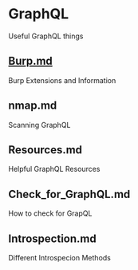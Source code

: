 # GraphQL
Useful GraphQL things
## [Burp.md](https://daringfireball.net/projects/markdown/)
Burp Extensions and Information
## nmap.md
Scanning GraphQL
## Resources.md
Helpful GraphQL Resources
## Check_for_GraphQL.md
How to check for GrapQL
## Introspection.md
Different Introspecion Methods
